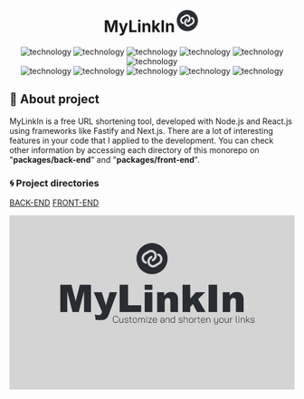<div align="center" style="margin-bottom: 20px;">
    <div style="display: flex; align-items: center; justify-content: center;">
        <h1>MyLinkIn</h1>
        <img src="./packages/front-end/public/images/logo.svg" width="45" />
    </div>

  <div align="center">
    <img alt="technology" src="https://img.shields.io/badge/typescript-%23007ACC.svg?style=for-the-badge&logo=typescript&logoColor=white">
    <img alt="technology" src="https://img.shields.io/badge/node.js-6DA55F?style=for-the-badge&logo=node.js&logoColor=white">
    <img alt="technology" src="https://img.shields.io/badge/fastify-%23000000.svg?style=for-the-badge&logo=fastify&logoColor=white">
    <img alt="technology" src="https://img.shields.io/badge/postgres-%23316192.svg?style=for-the-badge&logo=postgresql&logoColor=white">
    <img alt="technology" src="https://img.shields.io/badge/redis-%23DD0031.svg?style=for-the-badge&logo=redis&logoColor=white">
    <img alt="technology" src="https://img.shields.io/badge/-Swagger-%23Clojure?style=for-the-badge&logo=swagger&logoColor=white">
  </div>

  <div align="center">
    <img alt="technology" src="https://img.shields.io/badge/react-%2320232a.svg?style=for-the-badge&logo=react&logoColor=%2361DAFB">
    <img alt="technology" src="https://img.shields.io/badge/Next-black?style=for-the-badge&logo=next.js&logoColor=white">
    <img alt="technology" src="https://img.shields.io/badge/tailwindcss-%2338B2AC.svg?style=for-the-badge&logo=tailwind-css&logoColor=white">
    <img alt="technology" src="https://img.shields.io/badge/radix%20ui-161618.svg?style=for-the-badge&logo=radix-ui&logoColor=white">
    <img alt="technology" src="https://img.shields.io/badge/Framer-black?style=for-the-badge&logo=framer&logoColor=blue">
  </div>
</div>

## :memo: About project

MyLinkIn is a free URL shortening tool, developed with Node.js and React.js using frameworks like Fastify and Next.js. There are a lot of interesting features in your code that I applied to the development. You can check other information by accessing each directory of this monorepo on "**packages/back-end**" and "**packages/front-end**".

### :cyclone: Project directories

[BACK-END](https://github.com/jefferson1104/mylinkin/tree/main/packages/back-end)
[FRONT-END](https://github.com/jefferson1104/mylinkin/tree/main/packages/front-end)

<div>
  <img src="./packages/front-end/public/images/banner.png" />
</div>

